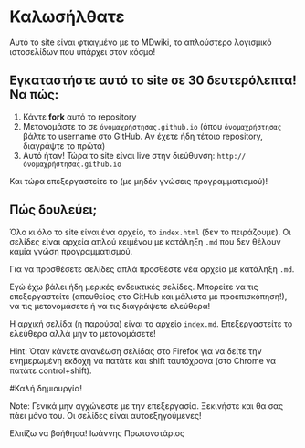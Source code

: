 # Καλωσήλθατε
Αυτό το site είναι φτιαγμένο με το MDwiki, το απλούστερο λογισμικό ιστοσελίδων που υπάρχει στον κόσμο!

## Εγκαταστήστε αυτό το site σε 30 δευτερόλεπτα! Να πώς:
1. Κάντε **fork** αυτό το repository
2. Μετονομάστε το σε `όνομαχρήστησας.github.io` (όπου `όνομαχρήστησας` βάλτε το username στο GitHub. Aν έχετε ήδη τέτοιο repository, διαγράψτε το πρώτα)
3. Αυτό ήταν! Τώρα το site είναι live στην διεύθυνση: `http://όνομαχρήστησας.github.io`

Και τώρα επεξεργαστείτε το (με μηδέν γνώσεις προγραμματισμού)!

## Πώς δουλεύει;
Όλο κι όλο το site είναι ένα αρχείο, το `index.html` (δεν το πειράζουμε). Οι σελίδες είναι αρχεία απλού κειμένου με κατάληξη `.md` που δεν θέλουν καμία γνώση προγραμματισμού.

Για να προσθέσετε σελίδες απλά προσθέστε νέα αρχεία με κατάληξη `.md`.

Εγώ έχω βάλει ήδη μερικές ενδεικτικές σελίδες.
Μπορείτε να τις επεξεργαστείτε (απευθείας στο GitHub και μάλιστα με προεπισκόπηση!), να τις μετονομάσετε ή να τις διαγράψετε ελεύθερα!

Η αρχική σελίδα (η παρούσα) είναι το αρχείο `index.md`. Επεξεργαστείτε το ελεύθερα αλλά μην το μετονομάσετε!

Hint: Όταν κάνετε ανανέωση σελίδας στο Firefox για να δείτε την ενημερωμένη εκδοχή να πατάτε και shift ταυτόχρονα (στο Chrome να πατάτε control+shift).

#Καλή δημιουργία!

Note: Γενικά μην αγχώνεστε με την επεξεργασία. Ξεκινήστε και θα σας πάει μόνο του. Οι σελίδες είναι αυτοεξηγούμενες!

Ελπίζω να βοήθησα!
Ιωάννης Πρωτονοτάριος
